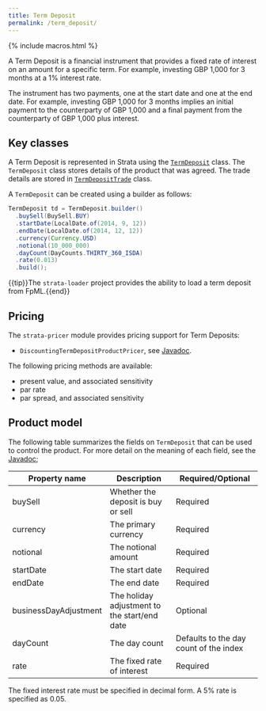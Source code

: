 ```yaml
---
title: Term Deposit
permalink: /term_deposit/
---
```


{% include macros.html %}

A Term Deposit is a financial instrument that provides a fixed rate of interest on an amount for a specific term.
For example, investing GBP 1,000 for 3 months at a 1% interest rate.

The instrument has two payments, one at the start date and one at the end date.
For example, investing  GBP 1,000 for 3 months implies an initial payment to the counterparty
of GBP 1,000 and a final payment from the counterparty of GBP 1,000 plus interest.


## Key classes

A Term Deposit is represented in Strata using the [`TermDeposit`]({{site.baseurl}}/apidocs/com/opengamma/strata/product/deposit/TermDeposit.html) class.
The `TermDeposit` class stores details of the product that was agreed.
The trade details are stored in [`TermDepositTrade`]({{site.baseurl}}/apidocs/com/opengamma/strata/product/deposit/TermDepositTrade.html) class.

A `TermDeposit` can be created using a builder as follows:

```java
TermDeposit td = TermDeposit.builder()
  .buySell(BuySell.BUY)
  .startDate(LocalDate.of(2014, 9, 12))
  .endDate(LocalDate.of(2014, 12, 12))
  .currency(Currency.USD)
  .notional(10_000_000)
  .dayCount(DayCounts.THIRTY_360_ISDA)
  .rate(0.013)
  .build();
```

{{tip}}The `strata-loader` project provides the ability to load a term deposit from FpML.{{end}}


## Pricing

The `strata-pricer` module provides pricing support for Term Deposits:

* `DiscountingTermDepositProductPricer`, see [Javadoc]({{site.baseurl}}/apidocs/com/opengamma/strata/pricer/deposit/DiscountingTermDepositProductPricer.html).

The following pricing methods are available:

* present value, and associated sensitivity
* par rate
* par spread, and associated sensitivity


## Product model

The following table summarizes the fields on `TermDeposit` that can be used to control the product.
For more detail on the meaning of each field, see the
[Javadoc]({{site.baseurl}}/apidocs/com/opengamma/strata/product/deposit/TermDeposit.html);

| Property name     | Description | Required/Optional |
|-------------------|-------------|-------------------|
| buySell           | Whether the deposit is buy or sell | Required |
| currency          | The primary currency | Required |
| notional          | The notional amount | Required |
| startDate         | The start date | Required |
| endDate           | The end date | Required |
| businessDayAdjustment | The holiday adjustment to the start/end date | Optional |
| dayCount          | The day count | Defaults to the day count of the index |
| rate              | The fixed rate of interest | Required |

The fixed interest rate must be specified in decimal form.
A 5% rate is specified as 0.05.
